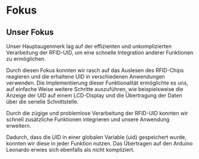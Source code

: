# Fokus

## Unser Fokus

Unser Hauptaugenmerk lag auf der effizienten und unkomplizierten Verarbeitung der RFID-UID, um eine schnelle Integration anderer Funktionen zu ermöglichen.&#x20;

Durch diesen Fokus konnten wir rasch auf das Auslesen des RFID-Chips reagieren und die erhaltene UID in verschiedenen Anwendungen verwenden. Die Implementierung dieser Funktionalität ermöglichte es uns, auf einfache Weise weitere Schritte auszuführen, wie beispielsweise die Anzeige der UID auf einem LCD-Display und die Übertragung der Daten über die serielle Schnittstelle.&#x20;

Durch die zügige und problemlose Verarbeitung der RFID-UID konnten wir schnell zusätzliche Funktionen integrieren und unsere Anwendung erweitern.

Dadurch, dass die UID in einer globalen Variable (uid) gespeichert wurde, konnten wir diese in jeder Funktion nutzen. Das Übertragen auf den Arduino Leonardo erwies sich ebenfalls als nicht kompliziert.
